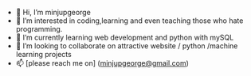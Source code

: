 - 👋 Hi, I’m minjupgeorge
- 👀 I’m interested in coding,learning and even teaching those who hate programming.
- 🌱 I’m currently learning web development and python with mySQL
- 💞️ I’m looking to collaborate on attractive website / python /machine learning projects
- 📫 [please reach me on] (minjupgeorge@gmail.com)

<!---
minjupgeorge/minjupgeorge@gmail.comis a ✨ special ✨ repository because its `README.md` (this file) appears on your GitHub profile.
You can click the Preview link to take a look at your changes.
--->
